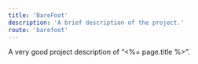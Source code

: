 ```yaml
---
title: 'BareFoot'  
description: 'A brief description of the project.'  
route: 'barefoot'    
---
```


A very good project description of “<%= page.title %>”.
